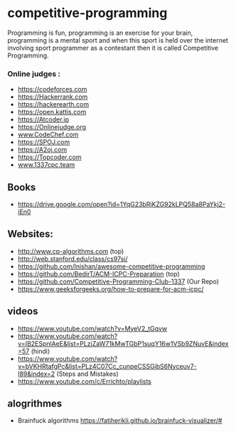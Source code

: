 # competitive-programming
Programming is fun, programming is an exercise for your brain, programming is a mental sport and when this sport is held over the internet involving sport programmer as a contestant then it is called Competitive Programming.
 
 ### Online judges :

- https://codeforces.com
- https://Hackerrank.com
- https://hackerearth.com
- https://open.kattis.com
- https://Atcoder.jp
- https://Onlinejudge.org
- www.CodeChef.com
- https://SPOJ.com
- https://A2oj.com
- https://Topcoder.com
- www.1337cpc.team
 
 ## Books 
 
 -  https://drive.google.com/open?id=1YqG23bRjKZG92kLPQ58a8PaYkj2-iEn0
 
 ## Websites:

- http://www.cp-algorithms.com (top)
- http://web.stanford.edu/class/cs97si/
- https://github.com/lnishan/awesome-competitive-programming
- https://github.com/BedirT/ACM-ICPC-Preparation (top)
- https://github.com/Competitive-Programming-Club-1337 (Our  Repo)
- https://www.geeksforgeeks.org/how-to-prepare-for-acm-icpc/

 ## videos 
- https://www.youtube.com/watch?v=MyeV2_tGqvw
- https://www.youtube.com/watch?v=IB2ESpnlAeE&list=PLzjZaW71kMwTGbP1suqY16w1VSb9ZNuvE&index=57 (hindi)
- https://www.youtube.com/watch?v=bVKHRtafgPc&list=PLz4C07Cc_cunpeCSSGibS6Nyceuv7-l89&index=2 (Steps and Mistakes)
- https://www.youtube.com/c/Errichto/playlists
## alogrithmes 
- Brainfuck algorithms https://fatiherikli.github.io/brainfuck-visualizer/#



